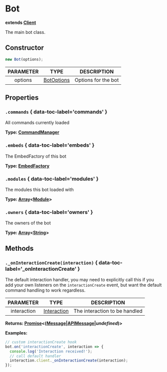 # Bot

**extends [Client]**

The main bot class.

## Constructor

```javascript
new Bot(options);
```

PARAMETER |     TYPE     |     DESCRIPTION
:-------: | :----------: | :-----------------:
 options  | [BotOptions] | Options for the bot

## Properties

### `.commands` { data-toc-label='commands' }

All commands currently loaded

**Type: [CommandManager]**

### `.embeds` { data-toc-label='embeds' }

The EmbedFactory of this bot

**Type: [EmbedFactory]**

### `.modules` { data-toc-label='modules' }

The modules this bot loaded with

**Type: [Array]<[Module]>**

### `.owners` { data-toc-label='owners' }

The owners of the bot

**Type: [Array]<[String]>**

## Methods

### `._onInteractionCreate(interaction)` { data-toc-label='_onInteractionCreate' }

The default interaction handler, you may need to explicitly call this if you add your own listeners on the `interactionCreate` event, but want the default command handling to work regardless.

 PARAMETER  |     TYPE      |          DESCRIPTION
:---------: | :-----------: | :---------------------------:
interaction | [Interaction] | The interaction to be handled

**Returns: [Promise]<([Message]|[APIMessage]|_undefined_)>**

**Examples:**

```javascript
// custom interactionCreate hook
bot.on('interactionCreate', interaction => {
  console.log('Interaction received!');
  // call default handler
  interaction.client._onInteractionCreate(interaction);
});
```

[apimessage]: https://discord.com/developers/docs/resources/channel#message-object
[array]: https://developer.mozilla.org/en-US/docs/Web/JavaScript/Reference/Global_Objects/Array
[botoptions]: ../types/BotOptions.md
[client]: https://discord.js.org/#/docs/main/stable/class/Client
[commandmanager]: CommandManager.md
[embedfactory]: EmbedFactory.md
[interaction]: https://discord.js.org/#/docs/main/stable/class/Interaction
[message]: https://discord.js.org/#/docs/main/stable/class/Message
[module]: Module.md
[promise]: https://developer.mozilla.org/en-US/docs/Web/JavaScript/Reference/Global_Objects/Promise
[string]: https://developer.mozilla.org/en-US/docs/Web/JavaScript/Reference/Global_Objects/String
